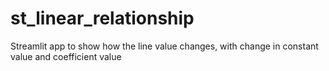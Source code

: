 # st_linear_relationship
Streamlit app to show how the line value changes, with change in constant value and coefficient value
